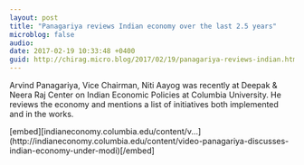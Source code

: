 ```yaml
---
layout: post
title: "Panagariya reviews Indian economy over the last 2.5 years"
microblog: false
audio: 
date: 2017-02-19 10:33:48 +0400
guid: http://chirag.micro.blog/2017/02/19/panagariya-reviews-indian.html
---
```

<p>Arvind Panagariya, Vice Chairman, Niti Aayog was recently at Deepak &amp; Neera Raj Center on Indian Economic Policies at Columbia University. He reviews the economy and mentions a list of initiatives both implemented and in the works.</p>
[embed][indianeconomy.columbia.edu/content/v...](http://indianeconomy.columbia.edu/content/video-panagariya-discusses-indian-economy-under-modi)[/embed]

